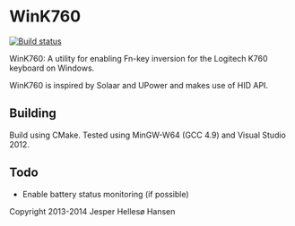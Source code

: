 WinK760
=======
[![Build status](https://ci.appveyor.com/api/projects/status/2r7tc38hua87r0u1/branch/master?svg=true)](https://ci.appveyor.com/project/jesperhh/wink760/branch/master)

WinK760: A utility for enabling Fn-key inversion for the Logitech K760 keyboard on Windows.

WinK760 is inspired by Solaar and UPower and makes use of HID API.

Building
--------
Build using CMake. Tested using MinGW-W64 (GCC 4.9) and Visual Studio 2012.

Todo
----
* Enable battery status monitoring (if possible)

Copyright 2013-2014 Jesper Hellesø Hansen
